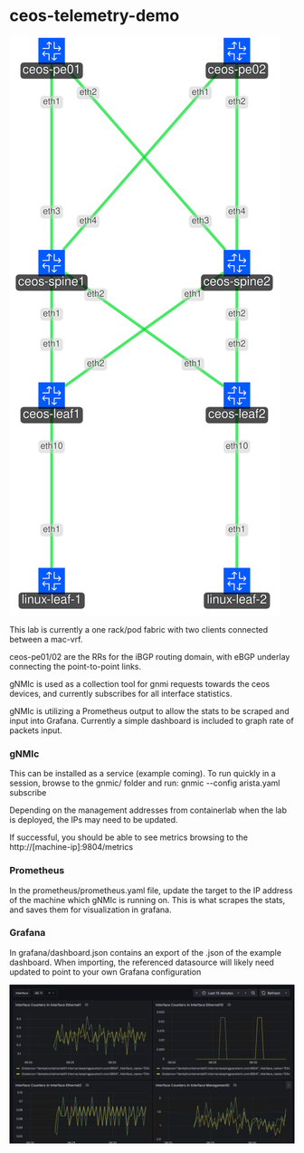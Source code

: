 # ceos-telemetry-demo

![topology image](images/topology.svg)

This lab is currently a one rack/pod fabric with two clients connected between a mac-vrf. 

ceos-pe01/02 are the RRs for the iBGP routing domain, with eBGP underlay connecting the point-to-point links. 

gNMIc is used as a collection tool for gnmi requests towards the ceos devices, and currently subscribes for all interface statistics. 

gNMIc is utilizing a Prometheus output to allow the stats to be scraped and input into Grafana. Currently a simple dashboard is included to graph rate of packets input. 

### gNMIc

This can be installed as a service (example coming). To run quickly in a session, browse to the gnmic/ folder and run:
gnmic --config arista.yaml subscribe

Depending on the management addresses from containerlab when the lab is deployed, the IPs may need to be updated. 

If successful, you should be able to see metrics browsing to the http://[machine-ip]:9804/metrics

### Prometheus

In the prometheus/prometheus.yaml file, update the target to the IP address of the machine which gNMIc is running on. This is what scrapes the stats, and saves them for visualization in grafana. 

### Grafana

In grafana/dashboard.json contains an export of the .json of the example dashboard. When importing, the referenced datasource will likely need updated to point to your own Grafana configuration

![topology image](images/grafana-example.png)

